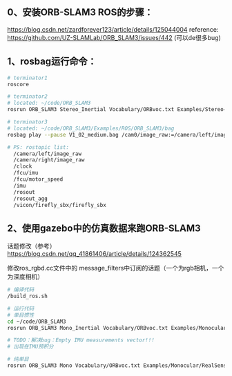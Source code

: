 ## 0、安装ORB-SLAM3 ROS的步骤：
https://blog.csdn.net/zardforever123/article/details/125044004
reference: https://github.com/UZ-SLAMLab/ORB_SLAM3/issues/442 (可以de很多bug)


## 1、rosbag运行命令：

```bash
# terminator1
roscore

# terminator2
# located: ~/code/ORB_SLAM3
rosrun ORB_SLAM3 Stereo_Inertial Vocabulary/ORBvoc.txt Examples/Stereo-Inertial/EuRoC.yaml false

# terminator3
# located: ~/code/ORB_SLAM3/Examples/ROS/ORB_SLAM3/bag
rosbag play --pause V1_02_medium.bag /cam0/image_raw:=/camera/left/image_raw /cam1/image_raw:=/camera/right/image_raw /imu0:=/imu

# PS: rostopic list:
  /camera/left/image_raw
  /camera/right/image_raw
  /clock
  /fcu/imu
  /fcu/motor_speed
  /imu
  /rosout
  /rosout_agg
  /vicon/firefly_sbx/firefly_sbx
```

## 2、使用gazebo中的仿真数据来跑ORB-SLAM3

话题修改（参考）
https://blog.csdn.net/qq_41861406/article/details/124362545

修改ros_rgbd.cc文件中的 message_filters中订阅的话题（一个为rgb相机，一个为深度相机）

``` bash
# 编译代码
/build_ros.sh

# 运行代码
# 单目惯性
cd ~/code/ORB_SLAM3
rosrun ORB_SLAM3 Mono_Inertial Vocabulary/ORBvoc.txt Examples/Monocular-Inertial/my_RealSense_D435i.yaml

# TODO：解决bug：Empty IMU measurements vector!!!
# 出现在IMU预积分

# 纯单目
rosrun ORB_SLAM3 Mono Vocabulary/ORBvoc.txt Examples/Monocular/RealSense_D435i.yaml
```
